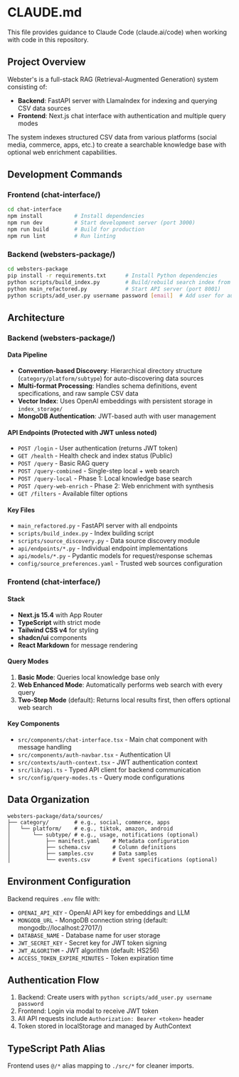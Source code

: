 # CLAUDE.md

This file provides guidance to Claude Code (claude.ai/code) when working with code in this repository.

## Project Overview

Webster's is a full-stack RAG (Retrieval-Augmented Generation) system consisting of:
- **Backend**: FastAPI server with LlamaIndex for indexing and querying CSV data sources
- **Frontend**: Next.js chat interface with authentication and multiple query modes

The system indexes structured CSV data from various platforms (social media, commerce, apps, etc.) to create a searchable knowledge base with optional web enrichment capabilities.

## Development Commands

### Frontend (chat-interface/)
```bash
cd chat-interface
npm install          # Install dependencies
npm run dev          # Start development server (port 3000)
npm run build        # Build for production
npm run lint         # Run linting
```

### Backend (websters-package/)
```bash
cd websters-package
pip install -r requirements.txt      # Install Python dependencies
python scripts/build_index.py        # Build/rebuild search index from CSV data
python main_refactored.py            # Start API server (port 8001)
python scripts/add_user.py username password [email]  # Add user for authentication
```

## Architecture

### Backend (websters-package/)

#### Data Pipeline
- **Convention-based Discovery**: Hierarchical directory structure (`category/platform/subtype`) for auto-discovering data sources
- **Multi-format Processing**: Handles schema definitions, event specifications, and raw sample CSV data
- **Vector Index**: Uses OpenAI embeddings with persistent storage in `index_storage/`
- **MongoDB Authentication**: JWT-based auth with user management

#### API Endpoints (Protected with JWT unless noted)
- `POST /login` - User authentication (returns JWT token)
- `GET /health` - Health check and index status (Public)
- `POST /query` - Basic RAG query
- `POST /query-combined` - Single-step local + web search
- `POST /query-local` - Phase 1: Local knowledge base search
- `POST /query-web-enrich` - Phase 2: Web enrichment with synthesis
- `GET /filters` - Available filter options

#### Key Files
- `main_refactored.py` - FastAPI server with all endpoints
- `scripts/build_index.py` - Index building script
- `scripts/source_discovery.py` - Data source discovery module
- `api/endpoints/*.py` - Individual endpoint implementations
- `api/models/*.py` - Pydantic models for request/response schemas
- `config/source_preferences.yaml` - Trusted web sources configuration

### Frontend (chat-interface/)

#### Stack
- **Next.js 15.4** with App Router
- **TypeScript** with strict mode
- **Tailwind CSS v4** for styling
- **shadcn/ui** components
- **React Markdown** for message rendering

#### Query Modes
1. **Basic Mode**: Queries local knowledge base only
2. **Web Enhanced Mode**: Automatically performs web search with every query
3. **Two-Step Mode** (default): Returns local results first, then offers optional web search

#### Key Components
- `src/components/chat-interface.tsx` - Main chat component with message handling
- `src/components/auth-navbar.tsx` - Authentication UI
- `src/contexts/auth-context.tsx` - JWT authentication context
- `src/lib/api.ts` - Typed API client for backend communication
- `src/config/query-modes.ts` - Query mode configurations

## Data Organization

```
websters-package/data/sources/
├── category/        # e.g., social, commerce, apps
│   └── platform/    # e.g., tiktok, amazon, android
│       └── subtype/ # e.g., usage, notifications (optional)
│           ├── manifest.yaml    # Metadata configuration
│           ├── schema.csv       # Column definitions
│           ├── samples.csv      # Data samples
│           └── events.csv       # Event specifications (optional)
```

## Environment Configuration

Backend requires `.env` file with:
- `OPENAI_API_KEY` - OpenAI API key for embeddings and LLM
- `MONGODB_URL` - MongoDB connection string (default: mongodb://localhost:27017/)
- `DATABASE_NAME` - Database name for user storage
- `JWT_SECRET_KEY` - Secret key for JWT token signing
- `JWT_ALGORITHM` - JWT algorithm (default: HS256)
- `ACCESS_TOKEN_EXPIRE_MINUTES` - Token expiration time

## Authentication Flow

1. Backend: Create users with `python scripts/add_user.py username password`
2. Frontend: Login via modal to receive JWT token
3. All API requests include `Authorization: Bearer <token>` header
4. Token stored in localStorage and managed by AuthContext

## TypeScript Path Alias

Frontend uses `@/*` alias mapping to `./src/*` for cleaner imports.